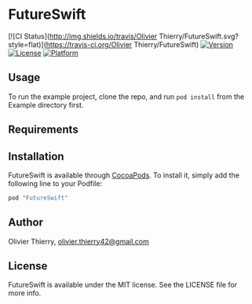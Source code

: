 # FutureSwift

[![CI Status](http://img.shields.io/travis/Olivier Thierry/FutureSwift.svg?style=flat)](https://travis-ci.org/Olivier Thierry/FutureSwift)
[![Version](https://img.shields.io/cocoapods/v/FutureSwift.svg?style=flat)](http://cocoapods.org/pods/FutureSwift)
[![License](https://img.shields.io/cocoapods/l/FutureSwift.svg?style=flat)](http://cocoapods.org/pods/FutureSwift)
[![Platform](https://img.shields.io/cocoapods/p/FutureSwift.svg?style=flat)](http://cocoapods.org/pods/FutureSwift)

## Usage

To run the example project, clone the repo, and run `pod install` from the Example directory first.

## Requirements

## Installation

FutureSwift is available through [CocoaPods](http://cocoapods.org). To install
it, simply add the following line to your Podfile:

```ruby
pod "FutureSwift"
```

## Author

Olivier Thierry, olivier.thierry42@gmail.com

## License

FutureSwift is available under the MIT license. See the LICENSE file for more info.
